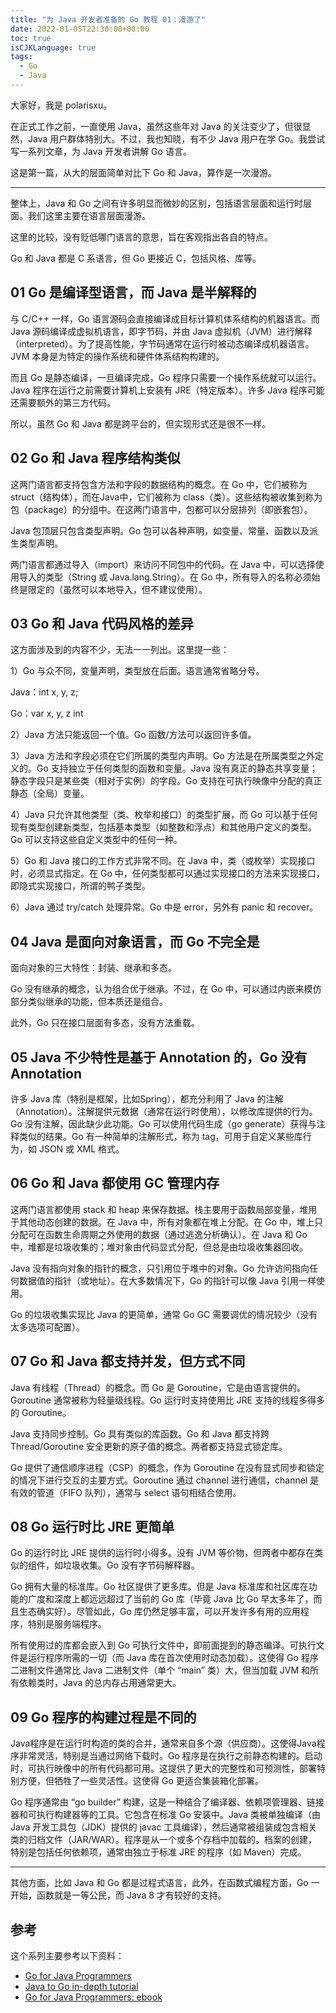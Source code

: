 ```yaml
---
title: "为 Java 开发者准备的 Go 教程 01：漫游了"
date: 2022-01-05T22:30:00+08:00
toc: true
isCJKLanguage: true
tags: 
  - Go
  - Java
---
```


大家好，我是 polarisxu。

在正式工作之前，一直使用 Java，虽然这些年对 Java 的关注变少了，但很显然，Java 用户群体特别大。不过，我也知晓，有不少 Java 用户在学 Go。我尝试写一系列文章，为 Java 开发者讲解 Go 语言。

这是第一篇，从大的层面简单对比下 Go 和 Java，算作是一次漫游。

---

整体上，Java 和 Go 之间有许多明显而微妙的区别，包括语言层面和运行时层面。我们这里主要在语言层面漫游。

这里的比较，没有贬低哪门语言的意思，旨在客观指出各自的特点。

Go 和 Java 都是 C 系语言，但 Go 更接近 C，包括风格、库等。

## 01 Go 是编译型语言，而 Java 是半解释的

与 C/C++ 一样，Go 语言源码会直接编译成目标计算机体系结构的机器语言。而 Java 源码编译成虚拟机语言，即字节码，并由 Java 虚拟机（JVM）进行解释（interpreted）。为了提高性能，字节码通常在运行时被动态编译成机器语言。JVM 本身是为特定的操作系统和硬件体系结构构建的。

而且 Go 是静态编译，一旦编译完成，Go 程序只需要一个操作系统就可以运行。Java 程序在运行之前需要计算机上安装有 JRE（特定版本）。许多 Java 程序可能还需要额外的第三方代码。

所以，虽然 Go 和 Java 都是跨平台的，但实现形式还是很不一样。

## 02 Go 和 Java 程序结构类似

这两门语言都支持包含方法和字段的数据结构的概念。在 Go 中，它们被称为 struct（结构体），而在Java中，它们被称为 class（类）。这些结构被收集到称为包（package）的分组中。在这两门语言中，包都可以分层排列（即嵌套包）。

Java 包顶层只包含类型声明。Go 包可以各种声明，如变量、常量、函数以及派生类型声明。

两门语言都通过导入（import）来访问不同包中的代码。在 Java 中，可以选择使用导入的类型（String 或 Java.lang.String）。在 Go 中，所有导入的名称必须始终是限定的（虽然可以本地导入，但不建议使用）。

## 03 Go 和 Java 代码风格的差异

这方面涉及到的内容不少，无法一一列出。这里提一些：

1）Go 与众不同，变量声明，类型放在后面。语言通常省略分号。

Java：int x, y, z;

Go：var x, y, z int

2）Java 方法只能返回一个值。Go 函数/方法可以返回许多值。

3）Java 方法和字段必须在它们所属的类型内声明。Go 方法是在所属类型之外定义的。Go 支持独立于任何类型的函数和变量。Java 没有真正的静态共享变量；静态字段只是某些类（相对于实例）的字段。Go 支持在可执行映像中分配的真正静态（全局）变量。

4）Java 只允许其他类型（类、枚举和接口）的类型扩展，而 Go 可以基于任何现有类型创建新类型，包括基本类型（如整数和浮点）和其他用户定义的类型。Go 可以支持这些自定义类型中的任何一种。

5）Go 和 Java 接口的工作方式非常不同。在 Java 中，类（或枚举）实现接口时，必须显式指定。在 Go 中，任何类型都可以通过实现接口的方法来实现接口，即隐式实现接口，所谓的鸭子类型。

6）Java 通过 try/catch 处理异常。Go 中是 error，另外有 panic 和 recover。

## 04 Java 是面向对象语言，而 Go 不完全是

面向对象的三大特性：封装、继承和多态。

Go 没有继承的概念，认为组合优于继承。不过，在 Go 中，可以通过内嵌来模仿部分类似继承的功能，但本质还是组合。

此外，Go 只在接口层面有多态，没有方法重载。

## 05 Java 不少特性是基于 Annotation 的，Go 没有 Annotation

许多 Java 库（特别是框架，比如Spring），都充分利用了 Java 的注解（Annotation）。注解提供元数据（通常在运行时使用），以修改库提供的行为。Go 没有注解，因此缺少此功能。Go 可以使用代码生成（go generate）获得与注释类似的结果。Go 有一种简单的注解形式，称为 tag，可用于自定义某些库行为，如 JSON 或 XML 格式。

## 06 Go 和 Java 都使用 GC 管理内存

这两门语言都使用 stack 和 heap 来保存数据。栈主要用于函数局部变量，堆用于其他动态创建的数据。在 Java 中，所有对象都在堆上分配。在 Go 中，堆上只分配可在函数生命周期之外使用的数据（通过逃逸分析确认）。在 Java 和 Go 中，堆都是垃圾收集的；堆对象由代码显式分配，但总是由垃圾收集器回收。

Java 没有指向对象的指针的概念，只引用位于堆中的对象。Go 允许访问指向任何数据值的指针（或地址）。在大多数情况下，Go 的指针可以像 Java 引用一样使用。

Go 的垃圾收集实现比 Java 的更简单，通常 Go GC 需要调优的情况较少（没有太多选项可配置）。

## 07 Go 和 Java 都支持并发，但方式不同

Java 有线程（Thread）的概念。而 Go 是 Goroutine，它是由语言提供的。Goroutine 通常被称为轻量级线程。Go 运行时支持使用比 JRE 支持的线程多得多的 Goroutine。

Java 支持同步控制。Go 具有类似的库函数。Go 和 Java 都支持跨 Thread/Goroutine 安全更新的原子值的概念。两者都支持显式锁定库。

Go 提供了通信顺序进程（CSP）的概念，作为 Goroutine 在没有显式同步和锁定的情况下进行交互的主要方式。Goroutine 通过 channel 进行通信，channel 是有效的管道（FIFO 队列），通常与 select 语句相结合使用。

## 08 Go 运行时比 JRE 更简单

Go 的运行时比 JRE 提供的运行时小得多。没有 JVM 等价物，但两者中都存在类似的组件，如垃圾收集。Go 没有字节码解释器。

Go 拥有大量的标准库。Go 社区提供了更多库。但是 Java 标准库和社区库在功能的广度和深度上都远远超过了当前的 Go 库（毕竟 Java 比 Go 早太多年了，而且生态确实好）。尽管如此，Go 库仍然足够丰富，可以开发许多有用的应用程序，特别是服务端程序。

所有使用过的库都会嵌入到 Go 可执行文件中，即前面提到的静态编译。可执行文件是运行程序所需的一切（而 Java 库在首次使用时动态加载）。这使得 Go 程序二进制文件通常比 Java 二进制文件（单个 “main” 类）大，但当加载 JVM 和所有依赖类时，Java 的总内存占用通常更大。

## 09 Go 程序的构建过程是不同的

Java程序是在运行时构造的类的合并，通常来自多个源（供应商）。这使得Java程序非常灵活，特别是当通过网络下载时。Go 程序是在执行之前静态构建的。启动时，可执行映像中的所有代码都可用。这提供了更大的完整性和可预测性，部署特别方便，但牺牲了一些灵活性。这使得 Go 更适合集装箱化部署。

Go 程序通常由 “go builder” 构建，这是一种结合了编译器、依赖项管理器、链接器和可执行构建器等的工具。它包含在标准 Go 安装中。Java 类被单独编译（由 Java 开发工具包（JDK）提供的 javac 工具编译），然后通常被组装成包含相关类的归档文件（JAR/WAR）。程序是从一个或多个存档中加载的。档案的创建，特别是包括任何依赖项，通常由独立于标准 JRE 的程序（如 Maven）完成。

---

其他方面，比如 Java 和 Go 都是过程式语言，此外，在函数式编程方面，Go 一开始，函数就是一等公民，而 Java 8 才有较好的支持。

## 参考

这个系列主要参考以下资料：

- [Go for Java Programmers](https://talks.golang.org/2015/go-for-java-programmers.slide)
- [Java to Go in-depth tutorial](https://yourbasic.org/golang/go-java-tutorial/)
- [Go for Java Programmers: ebook](https://www.oreilly.com/library/view/go-for-java/9781484271995/)
